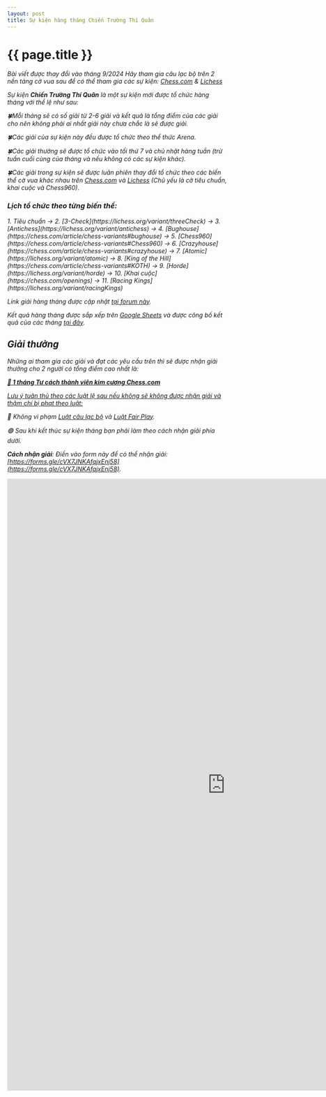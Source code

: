 ```yaml
---
layout: post
title: Sự kiện hàng tháng Chiến Trường Thí Quân
---
```


{{ page.title }}
================

*Bài viết được thay đổi vào tháng 9/2024*
<i>Hãy tham gia câu lạc bộ trên 2 nền tảng cờ vua sau để có thể tham gia các sự kiện: [Chess.com](https://link.chess.com/club/0CVQh6) & [Lichess](https://lichess.org/team/thi-vua-lay-tot-tungjohn-playing-chess)

Sự kiện <b>Chiến Trường Thí Quân</b> là một sự kiện mới được tổ chức hàng tháng với thể lệ như sau:

🍀Mỗi tháng sẽ có số giải từ 2-6 giải và kết quả là tổng điểm của các giải cho nên không phải ai nhất giải này chưa chắc là sẽ được giải.

🍀Các giải của sự kiện này đều được tổ chức theo thể thức Arena.

🍀Các giải thường sẽ được tổ chức vào tối thứ 7 và chủ nhật hàng tuần (trừ tuần cuối cùng của tháng và nếu không có các sự kiện khác).

🍀Các giải trong sự kiện sẽ được luân phiên thay đổi tổ chức theo các biến thể cờ vua khác nhau trên [Chess.com](https://chess.com/article/view/chess-variants) và [Lichess](https://lichess.org/variant) (Chủ yếu là cờ tiêu chuẩn, khai cuộc và Chess960).

<h3>Lịch tổ chức theo từng biến thể:</h3> 1. Tiêu chuẩn -> 2. [3-Check](https://lichess.org/variant/threeCheck) -> 3. [Antichess](https://lichess.org/variant/antichess) -> 4. [Bughouse](https://chess.com/article/chess-variants#bughouse) -> 5. [Chess960](https://chess.com/article/chess-variants#Chess960) -> 6. [Crazyhouse](https://chess.com/article/chess-variants#crazyhouse) -> 7. [Atomic](https://lichess.org/variant/atomic) -> 8. [King of the Hill](https://chess.com/article/chess-variants#KOTH) -> 9. [Horde](https://lichess.org/variant/horde) -> 10. [Khai cuộc](https://chess.com/openings) -> 11. [Racing Kings](https://lichess.org/variant/racingKings)

Link giải hàng tháng được cập nhật [tại forum này](https://chess.com/forum/view/link-giai-chien-truong-thi-quan).

Kết quả hàng tháng được sắp xếp trên [Google Sheets](https://docs.google.com/spreadsheets/d/e/2PACX-1vTv-McrY28TZUKK5CCim-uBHyGls6pRgEx3BNePMKXNY2smuFLYelN7aw-jDoqj4cQMmUzWIprVIA9v/pubhtml) và được công bố kết quả của các tháng [tại đây](/events/tournaments/cttq).

<h2>Giải thưởng</h2>

Những ai tham gia các giải và đạt các yêu cầu trên thì sẽ được nhận giải thưởng cho 2 người có tổng điểm cao nhất là:

<strong>[💎 1 tháng Tư cách thành viên kim cương Chess.com](https://chess.com/membership)</strong>

<u>Lưu ý tuân thủ theo các luật lệ sau nếu không sẽ không được nhận giải và thậm chí bị phạt theo luật:</u>

🔴 Không vi phạm [Luật câu lạc bộ](https://chess.com/news/quy-dinh-cua-clb-tungjohn-playing-chess-7-2024) và [Luật Fair Play](https://chess.com/news/luat-choi-cong-bang-cua-clb-thi-vua-lay-tot).

🟢 Sau khi kết thúc sự kiện tháng bạn phải làm theo cách nhận giải phía dưới.

<b><i> Cách nhận giải</i></b>: Điền vào form này để có thể nhận giải: [https://forms.gle/cVX7JNKAfqjxEnj58](https://forms.gle/cVX7JNKAfqjxEnj58).

<iframe src="https://docs.google.com/forms/d/e/1FAIpQLScVQFk5zuU1UC6GYHV17jTmDuv4uEkrkgH9Fxdc9C1s9r6_aA/viewform?embedded=true" width="1000" height="1403" frameborder="0" marginheight="0" marginwidth="0">Đang tải…</iframe>

